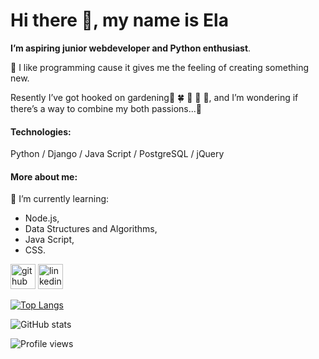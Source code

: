 # Hi there 👋, my name is Ela

**I’m aspiring junior webdeveloper and Python enthusiast**.

:rocket: I like programming cause it gives me the feeling of creating something new. 

Resently I’ve got hooked on gardening:sunflower: :four_leaf_clover: :bee:
:hibiscus: :evergreen_tree:, and I’m wondering if there’s a way to combine my both passions...:thinking: 

#### Technologies: 
Python / Django / Java Script / PostgreSQL / jQuery

#### More about me:

🌱 I’m currently learning:
 * Node.js, 
 * Data Structures and Algorithms, 
 * Java Script,
 * CSS. 



[<img src='https://cdn.jsdelivr.net/npm/simple-icons@3.0.1/icons/github.svg' alt='github' height='40'>](https://github.com/ElaJK01)      [<img src='https://cdn.jsdelivr.net/npm/simple-icons@3.0.1/icons/linkedin.svg' alt='linkedin' height='40'>](https://www.linkedin.com/in/elzbieta-januskaleta/)  

[![Top Langs](https://github-readme-stats.vercel.app/api/top-langs/?username=ElaJK01)](https://github.com/anuraghazra/github-readme-stats)

![GitHub stats](https://github-readme-stats.vercel.app/api?username=ElaJK01&show_icons=true)  

![Profile views](https://gpvc.arturio.dev/ElaJK01)  
